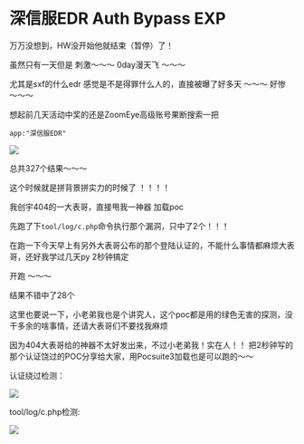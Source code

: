 # 深信服EDR Auth Bypass EXP



万万没想到，HW没开始他就结束（暂停）了！


虽然只有一天但是 刺激～～～  0day漫天飞 ～～～


尤其是sxf的什么edr 感觉是不是得罪什么人的，直接被曝了好多天 ～～～ 好惨 ～～～


想起前几天活动中奖的还是ZoomEye高级账号果断搜索一把 

`app:"深信服EDR"`

![](https://github.com/TNTGODV0/SXF-EDR-Auth-Bypass-EXP/raw/master/images/3.png)

总共327个结果～～～


这个时候就是拼背景拼实力的时候了 ！！！！

我创宇404的一大表哥，直接甩我一神器 加载poc

先跑了下`tool/log/c.php`命令执行那个漏洞，只中了2个！！！ 


在跑一下今天早上有另外大表哥公布的那个登陆认证的，不能什么事情都麻烦大表哥，还好我学过几天py 2秒钟搞定 

开跑 ～～～ 

结果不错中了28个


这里也要说一下，小老弟我也是个讲究人，这个poc都是用的绿色无害的探测，没干多余的啥事情，还请大表哥们不要找我麻烦

因为404大表哥给的神器不太好发出来，不过小老弟我！实在人！！ 把2秒钟写的那个认证饶过的POC分享给大家，用Pocsuite3加载也是可以跑的～～

认证绕过检测：

![](https://github.com/TNTGODV0/SXF-EDR-Auth-Bypass-EXP/raw/master/images/1.png)

tool/log/c.php检测:

![](https://github.com/TNTGODV0/SXF-EDR-Auth-Bypass-EXP/raw/master/images/2.png)
